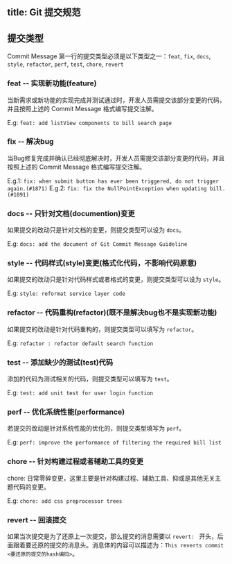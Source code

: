 title: Git 提交规范
---

## 提交类型

Commit Message 第一行的提交类型必须是以下类型之一：`feat`, `fix`, `docs`, `style`, `refactor`, `perf`, `test`, `chore`, `revert`

### feat -- 实现新功能(feature)

当新需求或新功能的实现完成并测试通过时，开发人员需提交该部分变更的代码，并且按照上述的 Commit Message 格式编写提交注解。

E.g: `feat: add listView components to bill search page`

### fix -- 解决bug

当Bug修复完成并确认已经彻底解决时，开发人员需提交该部分变更的代码，并且按照上述的 Commit Message 格式编写提交注解。 

E.g.1: `fix: when submit button has ever been triggered, do not trigger again.(#1871)` 
E.g.2: `fix: fix the NullPointException when updating bill.(#1891)`

### docs -- 只针对文档(documention)变更

如果提交的改动只是针对文档的变更，则提交类型可以设为 `docs`。

E.g: `docs: add the document of Git Commit Message Guideline`

### style -- 代码样式(style)变更(格式化代码，不影响代码原意)

如果提交的改动只是针对代码样式或者格式的变更，则提交类型可以设为 `style`。

E.g: `style: reformat service layer code`

### refactor -- 代码重构(refactor)(既不是解决bug也不是实现新功能)

如果提交的改动是针对代码重构的，则提交类型可以填写为 `refactor`。

E.g: `refactor : refactor default search function`

### test -- 添加缺少的测试(test)代码

添加的代码为测试相关的代码，则提交类型可以填写为 `test`。

E.g: `test: add unit test for user login function`

### perf -- 优化系统性能(performance)

若提交的改动是针对系统性能的优化的，则提交类型填写为 `perf`。

E.g: `perf: improve the performance of filtering the required bill list`

### chore -- 针对构建过程或者辅助工具的变更

chore: 日常零碎变更，这里主要是针对构建过程、辅助工具、抑或是其他无关主题代码的变更。

E.g: `chore: add css preprocessor trees`


### revert -- 回滚提交

如果当次提交是为了还原上一次提交，那么提交的消息需要以 `revert: ` 开头，后面跟着要还原的提交的消息头。消息体的内容可以描述为：`This reverts commit <要还原的提交的hash编码>`。
